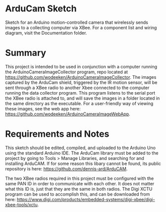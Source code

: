 # ArduCam Sketch
Sketch for an Arduino motion-controlled camera that wirelessly sends images to a collecting computer via XBee. For a component list and wiring diagram, visit the Documentation folder.

# Summary
This project is intended to be used in conjunction with a computer running the ArduinoCameraImageCollector program, repo located at https://github.com/wodeeken/ArduinoCameraImageCollector. The images captured by the ArduCam shield, triggered by the IR motion sensor, will be sent through a XBee radio to another Xbee connected to the computer running the data collector program. This program listens to the serial port the XBee radio is attached to, and will save the images in a folder located in the same directory as the executable. For a user-friendly way of viewing these images, see the web app here: https://github.com/wodeeken/ArduinoCameraImageWebApp.

# Requirements and Notes
This sketch should be edited, compiled, and uploaded to the Arduino Uno using the standard Arduino IDE. The ArduCam library must be added to the project by going to Tools > Manage Libraries, and searching for and installing ArduCAM. If for some reason this libary cannot be found, its public repository is here: https://github.com/dennis-ard/ArduCAM.

The two XBee radios required in this project must be configured with the same PAN ID in order to communicate with each other. It does not matter what this ID is, just that they are the same in both radios. The Digi XCTU program can be used to accomplish this, and can be downloaded from here: https://www.digi.com/products/embedded-systems/digi-xbee/digi-xbee-tools/xctu.
